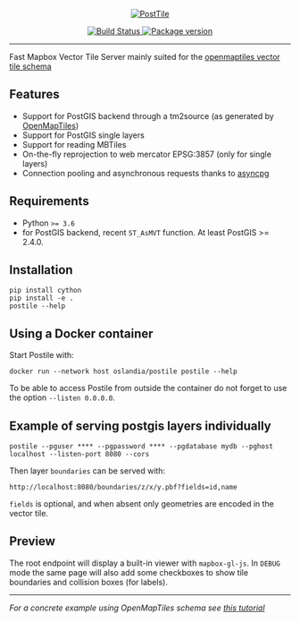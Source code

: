 <p align="center">
  <a href=""><img src="assets/graphics/postile_logo.svg" alt="PostTile"></a>
</p>
<p align="center">
	<a href="https://hub.docker.com/r/oslandia/postile/" target="_blank">
	    <img src="https://images.microbadger.com/badges/image/oslandia/postile.svg" alt="Build Status">
	</a>
	<a href="https://pypi.org/project/postile" target="_blank">
	    <img src="https://img.shields.io/pypi/v/postile" alt="Package version">
	</a>
</p>

---

Fast Mapbox Vector Tile Server mainly suited for the [openmaptiles vector tile schema](https://github.com/openmaptiles/openmaptiles)

## Features

- Support for PostGIS backend through a tm2source (as generated by [OpenMapTiles](https://github.com/openmaptiles/openmaptiles))
- Support for PostGIS single layers
- Support for reading MBTiles
- On-the-fly reprojection to web mercator EPSG:3857 (only for single layers)
- Connection pooling and asynchronous requests thanks to [asyncpg](https://github.com/MagicStack/asyncpg)

## Requirements

- Python `>= 3.6`
- for PostGIS backend, recent `ST_AsMVT` function. At least PostGIS >= 2.4.0.


## Installation

    pip install cython
    pip install -e .
    postile --help

## Using a Docker container

Start Postile with:

    docker run --network host oslandia/postile postile --help

To be able to access Postile from outside the container do not forget to use the option `--listen 0.0.0.0`.

## Example of serving postgis layers individually

    postile --pguser **** --pgpassword **** --pgdatabase mydb --pghost localhost --listen-port 8080 --cors

Then layer `boundaries` can be served with:

    http://localhost:8080/boundaries/z/x/y.pbf?fields=id,name

`fields` is optional, and when absent only geometries are encoded in the vector tile.

## Preview

The root endpoint will display a built-in viewer with `mapbox-gl-js`.
In `DEBUG` mode the same page will also add some checkboxes to show tile boundaries and collision boxes (for labels). 


---
*For a concrete example using OpenMapTiles schema see [this tutorial](https://github.com/ldgeo/postile-openmaptiles)*

